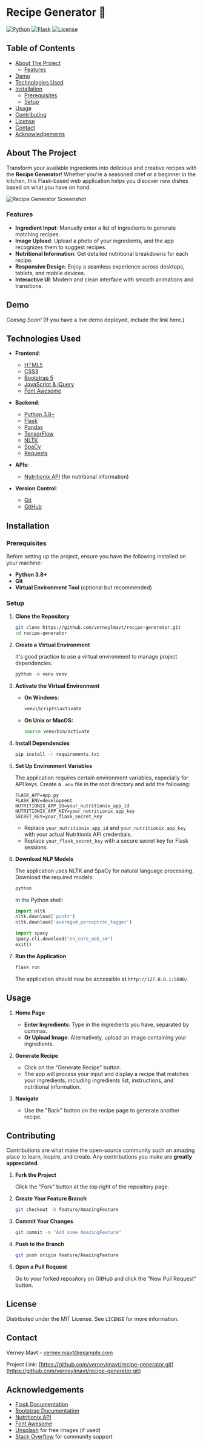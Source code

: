 # Recipe Generator 🍳

[![Python](https://img.shields.io/badge/Python-3.8%2B-blue.svg)](https://www.python.org/)
[![Flask](https://img.shields.io/badge/Flask-2.0%2B-green.svg)](https://flask.palletsprojects.com/)
[![License](https://img.shields.io/badge/License-MIT-yellow.svg)](LICENSE)

## Table of Contents

- [About The Project](#about-the-project)
  - [Features](#features)
- [Demo](#demo)
- [Technologies Used](#technologies-used)
- [Installation](#installation)
  - [Prerequisites](#prerequisites)
  - [Setup](#setup)
- [Usage](#usage)
- [Contributing](#contributing)
- [License](#license)
- [Contact](#contact)
- [Acknowledgements](#acknowledgements)

## About The Project

Transform your available ingredients into delicious and creative recipes with the **Recipe Generator**! Whether you're a seasoned chef or a beginner in the kitchen, this Flask-based web application helps you discover new dishes based on what you have on hand.

![Recipe Generator Screenshot](static/assets/images/screenshot.png)

### Features

- **Ingredient Input**: Manually enter a list of ingredients to generate matching recipes.
- **Image Upload**: Upload a photo of your ingredients, and the app recognizes them to suggest recipes.
- **Nutritional Information**: Get detailed nutritional breakdowns for each recipe.
- **Responsive Design**: Enjoy a seamless experience across desktops, tablets, and mobile devices.
- **Interactive UI**: Modern and clean interface with smooth animations and transitions.

## Demo

*Coming Soon!* (If you have a live demo deployed, include the link here.)

## Technologies Used

- **Frontend**:
  - [HTML5](https://developer.mozilla.org/en-US/docs/Web/HTML)
  - [CSS3](https://developer.mozilla.org/en-US/docs/Web/CSS)
  - [Bootstrap 5](https://getbootstrap.com/)
  - [JavaScript & jQuery](https://jquery.com/)
  - [Font Awesome](https://fontawesome.com/)
  
- **Backend**:
  - [Python 3.8+](https://www.python.org/)
  - [Flask](https://flask.palletsprojects.com/)
  - [Pandas](https://pandas.pydata.org/)
  - [TensorFlow](https://www.tensorflow.org/)
  - [NLTK](https://www.nltk.org/)
  - [SpaCy](https://spacy.io/)
  - [Requests](https://docs.python-requests.org/)
  
- **APIs**:
  - [Nutritionix API](https://www.nutritionix.com/business/api) (for nutritional information)
  
- **Version Control**:
  - [Git](https://git-scm.com/)
  - [GitHub](https://github.com/)

## Installation

### Prerequisites

Before setting up the project, ensure you have the following installed on your machine:

- **Python 3.8+**
- **Git**
- **Virtual Environment Tool** (optional but recommended)

### Setup

1. **Clone the Repository**

    ```bash
    git clone https://github.com/verneylmavt/recipe-generator.git
    cd recipe-generator
    ```

2. **Create a Virtual Environment**

    It's good practice to use a virtual environment to manage project dependencies.

    ```bash
    python -m venv venv
    ```

3. **Activate the Virtual Environment**

    - **On Windows:**

        ```bash
        venv\Scripts\activate
        ```

    - **On Unix or MacOS:**

        ```bash
        source venv/bin/activate
        ```

4. **Install Dependencies**

    ```bash
    pip install -r requirements.txt
    ```

5. **Set Up Environment Variables**

    The application requires certain environment variables, especially for API keys. Create a `.env` file in the root directory and add the following:

    ```env
    FLASK_APP=app.py
    FLASK_ENV=development
    NUTRITIONIX_APP_ID=your_nutritionix_app_id
    NUTRITIONIX_APP_KEY=your_nutritionix_app_key
    SECRET_KEY=your_flask_secret_key
    ```

    - Replace `your_nutritionix_app_id` and `your_nutritionix_app_key` with your actual Nutritionix API credentials.
    - Replace `your_flask_secret_key` with a secure secret key for Flask sessions.

6. **Download NLP Models**

    The application uses NLTK and SpaCy for natural language processing. Download the required models:

    ```python
    python
    ```

    In the Python shell:

    ```python
    import nltk
    nltk.download('punkt')
    nltk.download('averaged_perceptron_tagger')

    import spacy
    spacy.cli.download("en_core_web_sm")
    exit()
    ```

7. **Run the Application**

    ```bash
    flask run
    ```

    The application should now be accessible at `http://127.0.0.1:5000/`.

## Usage

1. **Home Page**

    - **Enter Ingredients**: Type in the ingredients you have, separated by commas.
    - **Or Upload Image**: Alternatively, upload an image containing your ingredients.

2. **Generate Recipe**

    - Click on the "Generate Recipe" button.
    - The app will process your input and display a recipe that matches your ingredients, including ingredients list, instructions, and nutritional information.

3. **Navigate**

    - Use the "Back" button on the recipe page to generate another recipe.

## Contributing

Contributions are what make the open-source community such an amazing place to learn, inspire, and create. Any contributions you make are **greatly appreciated**.

1. **Fork the Project**

    Click the "Fork" button at the top right of the repository page.

2. **Create Your Feature Branch**

    ```bash
    git checkout -b feature/AmazingFeature
    ```

3. **Commit Your Changes**

    ```bash
    git commit -m "Add some AmazingFeature"
    ```

4. **Push to the Branch**

    ```bash
    git push origin feature/AmazingFeature
    ```

5. **Open a Pull Request**

    Go to your forked repository on GitHub and click the "New Pull Request" button.

## License

Distributed under the MIT License. See `LICENSE` for more information.

## Contact

Verney Mavt - [verney.mavt@example.com](mailto:verney.mavt@example.com)

Project Link: [https://github.com/verneylmavt/recipe-generator.git](https://github.com/verneylmavt/recipe-generator.git)

## Acknowledgements

- [Flask Documentation](https://flask.palletsprojects.com/)
- [Bootstrap Documentation](https://getbootstrap.com/)
- [Nutritionix API](https://www.nutritionix.com/business/api)
- [Font Awesome](https://fontawesome.com/)
- [Unsplash](https://unsplash.com/) for free images (if used)
- [Stack Overflow](https://stackoverflow.com/) for community support

